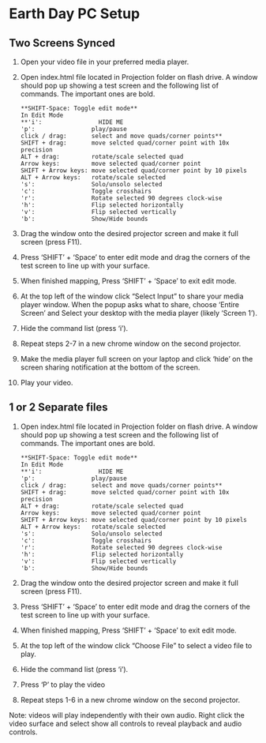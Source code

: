 # Earth Day PC Setup

## Two Screens Synced

1. Open your video file in your preferred media player.
2. Open index.html file located in Projection folder on flash drive. A window should pop up showing a test screen and the following list of commands. The important ones are bold.
    
    ```
    **SHIFT-Space: Toggle edit mode**
    In Edit Mode
    **'i':                HIDE ME
    'p':                play/pause
    click / drag:       select and move quads/corner points**
    SHIFT + drag:       move selcted quad/corner point with 10x precision
    ALT + drag:         rotate/scale selected quad
    Arrow keys:         move selected quad/corner point
    SHIFT + Arrow keys: move selected quad/corner point by 10 pixels
    ALT + Arrow keys:   rotate/scale selected 
    's':                Solo/unsolo selected 
    'c':                Toggle crosshairs
    'r':                Rotate selected 90 degrees clock-wise
    'h':                Flip selected horizontally
    'v':                Flip selected vertically
    'b':                Show/Hide bounds
    
    ```
    
3. Drag the window onto the desired projector screen and make it full screen (press F11).
4. Press ‘SHIFT’ + ‘Space’ to enter edit mode and drag the corners of the test screen to line up with your surface. 
5. When finished mapping, Press ‘SHIFT’ + ‘Space’ to exit edit mode.
6. At the top left of the window click “Select Input” to share your media player window. When the popup asks what to share, choose ‘Entire Screen’ and Select your desktop with the media player (likely ‘Screen 1’).
7. Hide the command list (press ‘i’).
8. Repeat steps 2-7 in a new chrome window on the second projector.
9. Make the media player full screen on your laptop and click ‘hide’ on the screen sharing notification at the bottom of the screen.
10. Play your video.

## 1 or 2 Separate files

1. Open index.html file located in Projection folder on flash drive. A window should pop up showing a test screen and the following list of commands. The important ones are bold.
    
    ```
    **SHIFT-Space: Toggle edit mode**
    In Edit Mode
    **'i':                HIDE ME
    'p':                play/pause
    click / drag:       select and move quads/corner points**
    SHIFT + drag:       move selcted quad/corner point with 10x precision
    ALT + drag:         rotate/scale selected quad
    Arrow keys:         move selected quad/corner point
    SHIFT + Arrow keys: move selected quad/corner point by 10 pixels
    ALT + Arrow keys:   rotate/scale selected 
    's':                Solo/unsolo selected 
    'c':                Toggle crosshairs
    'r':                Rotate selected 90 degrees clock-wise
    'h':                Flip selected horizontally
    'v':                Flip selected vertically
    'b':                Show/Hide bounds
    
    ```
    
2. Drag the window onto the desired projector screen and make it full screen (press F11).
3. Press ‘SHIFT’ + ‘Space’ to enter edit mode and drag the corners of the test screen to line up with your surface. 
4. When finished mapping, Press ‘SHIFT’ + ‘Space’ to exit edit mode.
5. At the top left of the window click  “Choose File” to select a video file to play.
6. Hide the command list (press ‘i’).
7. Press ‘P’ to play the video
8. Repeat steps 1-6 in a new chrome window on the second projector.

Note: videos will play independently with their own audio. Right click the video surface and select show all controls to reveal playback and audio controls.
